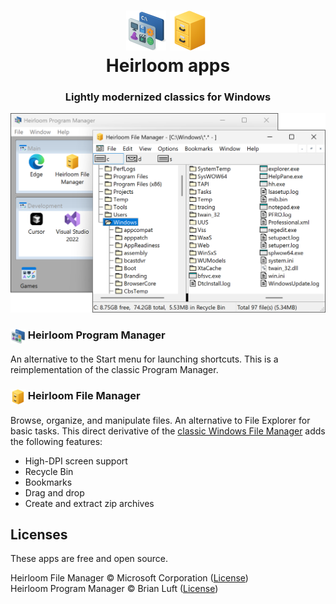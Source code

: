 <h1 align="center"><img src="progman.png" width=64>&nbsp;<img src="winfile.png" width=64><br>Heirloom apps</h1>

<h3 align="center">Lightly modernized classics for Windows</h3>

<p align="center"><img src="screenshot.png" width=659></p>

### <img src="progman.png" width=24 align="top"> Heirloom Program Manager
An alternative to the Start menu for launching shortcuts. This is a reimplementation of the classic Program Manager.

### <img src="winfile.png" width=24 align="top"> Heirloom File Manager
Browse, organize, and manipulate files. An alternative to File Explorer for basic tasks. This direct derivative of the [classic Windows File Manager](https://github.com/microsoft/winfile) adds the following features:

- High-DPI screen support
- Recycle Bin
- Bookmarks
- Drag and drop
- Create and extract zip archives

## Licenses

These apps are free and open source.

Heirloom File Manager &copy; Microsoft Corporation ([License](../src/winfile/LICENSE))<br>
Heirloom Program Manager &copy; Brian Luft ([License](../src/progman/LICENSE))
